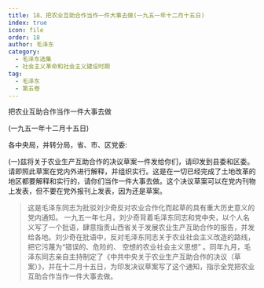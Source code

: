 ```yaml
---
title: 18、把农业互助合作当作一件大事去做(一九五一年十二月十五日)
index: true
icon: file
order: 18
author: 毛泽东
category:
  - 毛泽东选集
  - 社会主义革命和社会主义建设时期
tag:
  - 毛泽东
  - 第五卷
---
```


把农业互助合作当作一件大事去做

(一九五一年十二月十五日)

各中央局，并转分局，省、市、区党委:

(一)兹将关于农业生产互助合作的决议草案一件发给你们，请印发到县委和区委。请即照此草案在党内外进行解释，并组织实行。这是在一切已经完成了土地改革的地区都要解释和实行的，请你们当作一件大事去做。这个决议草案可以在党内刊物上发表，但不要在党外报刊上发表，因为还是草案。

>这是毛泽东同志为批驳刘少奇反对农业合作化而起草的具有重大历史意义的党内通知。 一九五一年七月，刘少奇背着毛泽东同志和党中央，以个人名义写了一个批语，肆意指责山西省关于发展农业生产互助合作的报告，并发给各地。刘少奇在批语中，反对毛泽东同志关于农业社会主义改造的路线，把它污蔑为“错误的、危险的、 空想的农业社会主义思想” 。同年九月，毛泽东同志亲自主持制定了《中共中央关于农业生产互助合作的决议（草案）》，并在十二月十五日，为印发决议草案写了这个通知，指示全党把农业互助合作当作一件大事去做。
